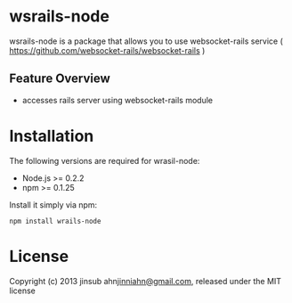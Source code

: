 wsrails-node
===========

wsrails-node is a package that allows you to use websocket-rails service ( https://github.com/websocket-rails/websocket-rails )

Feature Overview
-----------------

* accesses rails server using websocket-rails module

Installation
============

The following versions are required for wrasil-node:

* Node.js >= 0.2.2
* npm >= 0.1.25

Install it simply via npm:

    npm install wrails-node

License
=======

Copyright (c) 2013 jinsub ahn<jinniahn@gmail.com>, released under the MIT license
